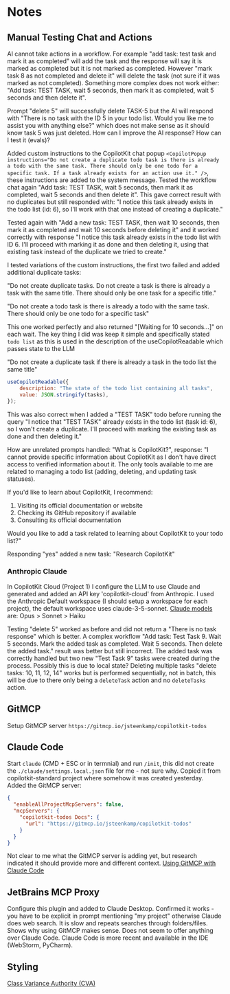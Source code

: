 # Notes

## Manual Testing Chat and Actions

AI cannot take actions in a workflow. For example "add task: test task and mark it as completed" will add the task and the response will say it is marked as completed but it is not marked as completed. However "mark task 8 as not completed and delete it" will delete the task (not sure if it was marked as not completed). Something more complex does not work either: "Add task: TEST TASK, wait 5 seconds, then mark it as completed, wait 5 seconds and then delete it".

Prompt "delete 5" will successfully delete TASK-5 but the AI will respond with "There is no task with the ID 5 in your todo list. Would you like me to assist you with anything else?" which does not make sense as it should know task 5 was just deleted. How can I improve the AI response? How can I test it (evals)?

Added custom instructions to the CopilotKit chat popup `<CopilotPopup instructions="Do not create a duplicate todo task is there is already a todo with the same task. There should only be one todo for a specific task. If a task already exists for an action use it." />`, these instructions are added to the system message. Tested the workflow chat again "Add task: TEST TASK, wait 5 seconds, then mark it as completed, wait 5 seconds and then delete it". This gave correct result with no duplicates but still responded with: "I notice this task already exists in the todo list (id: 6), so I'll work with that one instead of creating a duplicate." 

Tested again with "Add a new task: TEST TASK, then wait 10 seconds, then mark it as completed and wait 10 seconds before deleting it" and it worked correctly with response "I notice this task already exists in the todo list with ID 6. I'll proceed with marking it as done and then deleting it, using that existing task instead of the duplicate we tried to create."

I tested variations of the custom instructions, the first two failed and added additional duplicate tasks:

"Do not create duplicate tasks. Do not create a task is there is already a task with the same title. There should only be one task for a specific title."

"Do not create a todo task is there is already a todo with the same task. There should only be one todo for a specific task"

This one worked perfectly and also returned "[Waiting for 10 seconds...]" on each wait. The key thing I did was keep it simple and specifically stated `todo list` as this is used in the description of the useCopilotReadable which passes state to the LLM

"Do not create a duplicate task if there is already a task in the todo list the same title"

```javascript
useCopilotReadable({
    description: "The state of the todo list containing all tasks",
    value: JSON.stringify(tasks),
});
```
This was also correct when I added a "TEST TASK" todo before running the query "I notice that "TEST TASK" already exists in the todo list (task id: 6), so I won't create a duplicate. I'll proceed with marking the existing task as done and then deleting it."

How are unrelated prompts handled: "What is CopilotKit?", response: "I cannot provide specific information about CopilotKit as I don't have direct access to verified information about it. The only tools available to me are related to managing a todo list (adding, deleting, and updating task statuses).

If you'd like to learn about CopilotKit, I recommend:
1. Visiting its official documentation or website
2. Checking its GitHub repository if available
3. Consulting its official documentation

Would you like to add a task related to learning about CopilotKit to your todo list?"

Responding "yes" added a new task: "Research CopilotKit"

### Anthropic Claude

In CopilotKit Cloud (Project 1) I configure the LLM to use Claude and generated and added an API key 'copilotkit-cloud' from Anthropic. I used the Anthropic Default workspace (I should setup a workspace for each project), the default workspace uses claude-3-5-sonnet. [Claude models](https://docs.anthropic.com/en/docs/about-claude/models/overview) are: Opus > Sonnet > Haiku

Testing "delete 5" worked as before and did not return a "There is no task response" which is better. A complex workflow "Add task: Test Task 9. Wait 5 seconds. Mark the added task as completed. Wait 5 seconds. Then delete the added task." result was better but still incorrect. The added task was correctly handled but two new "Test Task 9" tasks were created during the process. Possibly this is due to local state? Deleting multiple tasks "delete tasks: 10, 11, 12, 14" works but is performed sequentially, not in batch, this will be due to there only being a `deleteTask` action and no `deleteTasks` action.

## GitMCP

Setup GitMCP server `https://gitmcp.io/jsteenkamp/copilotkit-todos`

## Claude Code

Start `claude` (CMD + ESC or in termnial) and run `/init`, this did not create the `./claude/settings.local.json` file for me - not sure why. Copied it from copilotkit-standard project where somehow it was created yesterday. Added the GitMCP server:

```json
{
  "enableAllProjectMcpServers": false,
  "mcpServers": {
    "copilotkit-todos Docs": {
      "url": "https://gitmcp.io/jsteenkamp/copilotkit-todos"
    }
  }
}
```
Not clear to me what the GitMCP server is adding yet, but research indicated it should provide more and different context. [Using GitMCP with Claude Code](https://claude.ai/share/49d99198-826d-4507-8c8d-c3aa486ef275)

## JetBrains MCP Proxy

Configure this plugin and added to Claude Desktop. Confirmed it works - you have to be explicit in prompt mentioning "my project" otherwise Claude does web search. It is slow and repeats searches through folders/files. Shows why using GitMCP makes sense. Does not seem to offer anything over Claude Code. Claude Code is more recent and available in the IDE (WebStorm, PyCharm).  

## Styling

[Class Variance Authority (CVA)](https://cva.style/docs)



